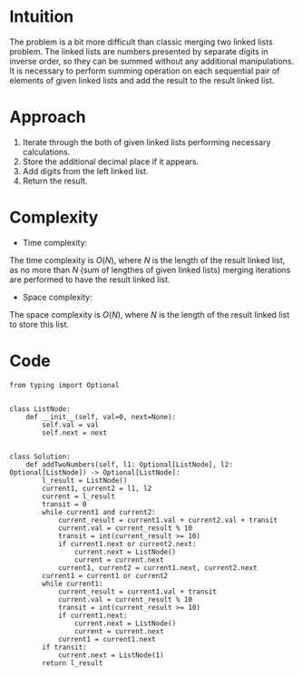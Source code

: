 # Intuition
<!-- Describe your first thoughts on how to solve this problem. -->
The problem is a bit more difficult than classic merging two linked lists problem.
The linked lists are numbers presented by separate digits in inverse order, so they can be summed without any additional manipulations. It is necessary to perform summing operation on each sequential pair of elements of given linked lists and add the result to the result linked list. 

# Approach
<!-- Describe your approach to solving the problem. -->
1. Iterate through the both of given linked lists performing necessary calculations.
2. Store the additional decimal place if it appears.
3. Add digits from the left linked list.
4. Return the result.

# Complexity
- Time complexity:
<!-- Add your time complexity here, e.g. $$O(n)$$ -->
The time complexity is $O(N)$, where $N$ is the length of the result linked list, as no more than $N$ (sum of lengthes of given linked lists) merging iterations are performed to have the result linked list.

- Space complexity:
<!-- Add your space complexity here, e.g. $$O(n)$$ -->
The space complexity is $O(N)$, where $N$ is the length of the result linked list to store this list.
# Code
```
from typing import Optional


class ListNode:
    def __init__(self, val=0, next=None):
        self.val = val
        self.next = next


class Solution:
    def addTwoNumbers(self, l1: Optional[ListNode], l2: Optional[ListNode]) -> Optional[ListNode]:
        l_result = ListNode()
        current1, current2 = l1, l2
        current = l_result
        transit = 0
        while current1 and current2:
            current_result = current1.val + current2.val + transit
            current.val = current_result % 10
            transit = int(current_result >= 10)
            if current1.next or current2.next:
                current.next = ListNode()
                current = current.next
            current1, current2 = current1.next, current2.next
        current1 = current1 or current2
        while current1:
            current_result = current1.val + transit
            current.val = current_result % 10
            transit = int(current_result >= 10)
            if current1.next:
                current.next = ListNode()
                current = current.next
            current1 = current1.next
        if transit:
            current.next = ListNode(1)
        return l_result
```